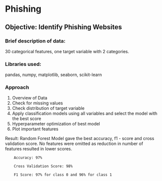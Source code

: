 # Phishing

## Objective: Identify Phishing Websites 

### Brief description of data: 
30 categorical features, one target variable with 2 categories.

### Libraries used:
pandas, numpy, matplotlib, seaborn, scikit-learn

### Approach

1. Overview of Data
2. Check for missing values
3. Check distribution of target variable
4. Apply classification models using all variables and select the model with the best score
5. Hyperparameter optimization of best model
6. Plot important features

Result: Random Forest Model gave the best accuracy, f1 - score and cross validation score. No features were omitted as reduction in number of features resulted in lower scores.

        Accuracy: 97%
        
        Cross Validation Score: 98%
        
        F1 Score: 97% for class 0 and 96% for class 1
